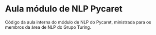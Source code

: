 # Aula módulo de NLP Pycaret
Código da aula interna do módulo de NLP do Pycaret, ministrada para os membros da área de NLP do Grupo Turing.

